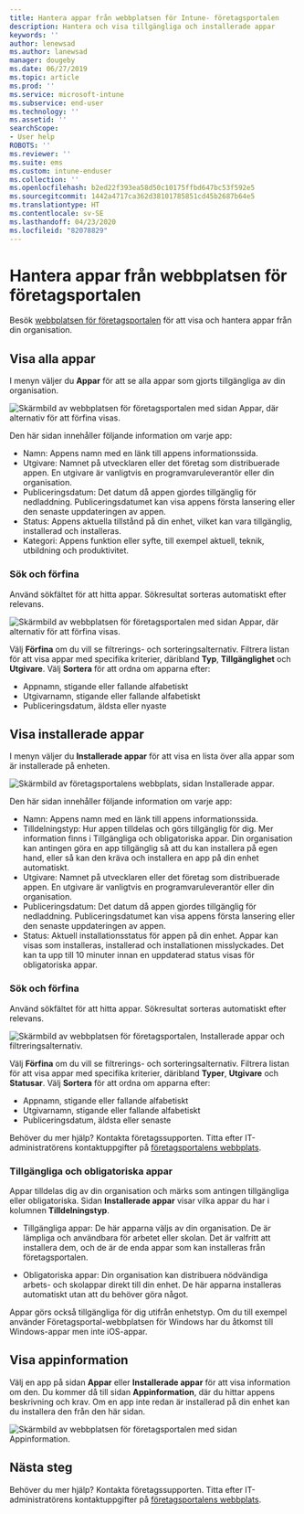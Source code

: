 ```yaml
---
title: Hantera appar från webbplatsen för Intune- företagsportalen
description: Hantera och visa tillgängliga och installerade appar
keywords: ''
author: lenewsad
ms.author: lanewsad
manager: dougeby
ms.date: 06/27/2019
ms.topic: article
ms.prod: ''
ms.service: microsoft-intune
ms.subservice: end-user
ms.technology: ''
ms.assetid: ''
searchScope:
- User help
ROBOTS: ''
ms.reviewer: ''
ms.suite: ems
ms.custom: intune-enduser
ms.collection: ''
ms.openlocfilehash: b2ed22f393ea58d50c10175ffbd647bc53f592e5
ms.sourcegitcommit: 1442a4717ca362d38101785851cd45b2687b64e5
ms.translationtype: HT
ms.contentlocale: sv-SE
ms.lasthandoff: 04/23/2020
ms.locfileid: "82078829"
---
```

# <a name="manage-apps-from-the-company-portal-website"></a>Hantera appar från webbplatsen för företagsportalen 
Besök [webbplatsen för företagsportalen](https://portal.manage.microsoft.com) för att visa och hantera appar från din organisation. 

## <a name="view-all-apps"></a>Visa alla appar  
I menyn väljer du **Appar** för att se alla appar som gjorts tillgängliga av din organisation. 

   ![Skärmbild av webbplatsen för företagsportalen med sidan Appar, där alternativ för att förfina visas.](./media/intune-view-apps-1907.png)  

Den här sidan innehåller följande information om varje app:  

* Namn: Appens namn med en länk till appens informationssida.
* Utgivare: Namnet på utvecklaren eller det företag som distribuerade appen. En utgivare är vanligtvis en programvaruleverantör eller din organisation.  
* Publiceringsdatum: Det datum då appen gjordes tillgänglig för nedladdning. Publiceringsdatumet kan visa appens första lansering eller den senaste uppdateringen av appen.
* Status: Appens aktuella tillstånd på din enhet, vilket kan vara tillgänglig, installerad och installeras. 
* Kategori: Appens funktion eller syfte, till exempel aktuell, teknik, utbildning och produktivitet.  

### <a name="search-and-refine"></a>Sök och förfina   

Använd sökfältet för att hitta appar. Sökresultat sorteras automatiskt efter relevans.  

   ![Skärmbild av webbplatsen för företagsportalen med sidan Appar, där alternativ för att förfina visas.](./media/intune-refine-all-apps-1907.png)  

Välj **Förfina** om du vill se filtrerings- och sorteringsalternativ. Filtrera listan för att visa appar med specifika kriterier, däribland **Typ**, **Tillgänglighet** och **Utgivare**. Välj **Sortera** för att ordna om apparna efter:

* Appnamn, stigande eller fallande alfabetiskt 
* Utgivarnamn, stigande eller fallande alfabetiskt 
* Publiceringsdatum, äldsta eller nyaste  

## <a name="view-installed-apps"></a>Visa installerade appar  
I menyn väljer du **Installerade appar** för att visa en lista över alla appar som är installerade på enheten.  

   ![Skärmbild av företagsportalens webbplats, sidan Installerade appar.](./media/intune-installed-apps-1907.png)  


Den här sidan innehåller följande information om varje app:  

* Namn: Appens namn med en länk till appens informationssida.
* Tilldelningstyp: Hur appen tilldelas och görs tillgänglig för dig. Mer information finns i Tillgängliga och obligatoriska appar. Din organisation kan antingen göra en app tillgänglig så att du kan installera på egen hand, eller så kan den kräva och installera en app på din enhet automatiskt.  
* Utgivare: Namnet på utvecklaren eller det företag som distribuerade appen. En utgivare är vanligtvis en programvaruleverantör eller din organisation.  
* Publiceringsdatum: Det datum då appen gjordes tillgänglig för nedladdning. Publiceringsdatumet kan visa appens första lansering eller den senaste uppdateringen av appen.
* Status: Aktuell installationsstatus för appen på din enhet. Appar kan visas som installeras, installerad och installationen misslyckades. Det kan ta upp till 10 minuter innan en uppdaterad status visas för obligatoriska appar.  

### <a name="search-and-refine"></a>Sök och förfina  

Använd sökfältet för att hitta appar. Sökresultat sorteras automatiskt efter relevans.  

   ![Skärmbild av webbplatsen för företagsportalen, Installerade appar och filtreringsalternativ.](./media/intune-installed-refine-1907.png)  

Välj **Förfina** om du vill se filtrerings- och sorteringsalternativ. Filtrera listan för att visa appar med specifika kriterier, däribland **Typer**, **Utgivare** och **Statusar**. Välj **Sortera** för att ordna om apparna efter:

* Appnamn, stigande eller fallande alfabetiskt  
* Utgivarnamn, stigande eller fallande alfabetiskt  
* Publiceringsdatum, äldsta eller senaste  

Behöver du mer hjälp? Kontakta företagssupporten. Titta efter IT-administratörens kontaktuppgifter på [företagsportalens webbplats](https://go.microsoft.com/fwlink/?linkid=2010980).  

### <a name="available-and-required-apps"></a>Tillgängliga och obligatoriska appar
Appar tilldelas dig av din organisation och märks som antingen tillgängliga eller obligatoriska. Sidan **Installerade appar** visar vilka appar du har i kolumnen **Tilldelningstyp**. 


* Tillgängliga appar: De här apparna väljs av din organisation. De är lämpliga och användbara för arbetet eller skolan. Det är valfritt att installera dem, och de är de enda appar som kan installeras från företagsportalen. 

* Obligatoriska appar: Din organisation kan distribuera nödvändiga arbets- och skolappar direkt till din enhet. De här apparna installeras automatiskt utan att du behöver göra något. 

Appar görs också tillgängliga för dig utifrån enhetstyp. Om du till exempel använder Företagsportal-webbplatsen för Windows har du åtkomst till Windows-appar men inte iOS-appar.  

## <a name="view-app-details"></a>Visa appinformation  
Välj en app på sidan **Appar** eller **Installerade appar** för att visa information om den. Du kommer då till sidan **Appinformation**, där du hittar appens beskrivning och krav. Om en app inte redan är installerad på din enhet kan du installera den från den här sidan. 


   ![Skärmbild av webbplatsen för företagsportalen med sidan Appinformation.](./media/intune-app-details-1907.png)  

## <a name="next-steps"></a>Nästa steg
Behöver du mer hjälp? Kontakta företagssupporten. Titta efter IT-administratörens kontaktuppgifter på [företagsportalens webbplats](https://go.microsoft.com/fwlink/?linkid=2010980).  
